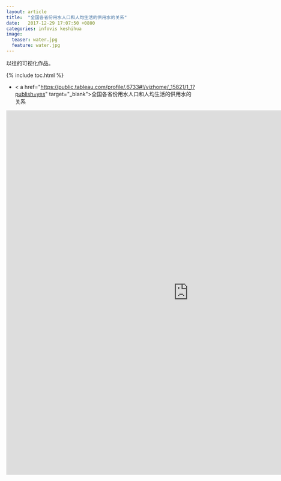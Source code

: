 ```yaml
---
layout: article
title:  "全国各省份用水人口和人均生活的供用水的关系"
date:   2017-12-29 17:07:50 +0800
categories: infovis keshihua
image:
  teaser: water.jpg
  feature: water.jpg
---
```


以往的可视化作品。

{% include toc.html %}

- < a href="https://public.tableau.com/profile/.6733#!/vizhome/_15821/1_1?publish=yes" target="_blank">全国各省份用水人口和人均生活的供用水的关系</a>

<iframe src="https://public.tableau.com/profile/.6733#!/vizhome/_15821/1_1?publish=yes"?:embed=y&:display_count=yes&publish=yes/Dashboard1?:showVizHome=no&:embed=truehttps://public.tableau.com/shared/DJPSG6CX9?:display_count=yes" width="970px" height="970px" frameborder="0"></iframe>
